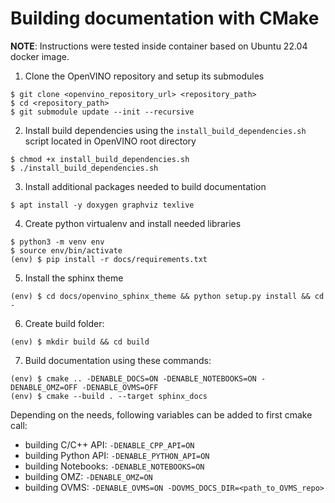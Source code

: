 # Building documentation with CMake

**NOTE**: Instructions were tested inside container based on Ubuntu 22.04 docker image.

1. Clone the OpenVINO repository and setup its submodules
```
$ git clone <openvino_repository_url> <repository_path>
$ cd <repository_path>
$ git submodule update --init --recursive
```
2. Install build dependencies using the `install_build_dependencies.sh` script located in OpenVINO root directory
```
$ chmod +x install_build_dependencies.sh
$ ./install_build_dependencies.sh
```
3. Install additional packages needed to build documentation
```
$ apt install -y doxygen graphviz texlive
```
4. Create python virtualenv and install needed libraries
```
$ python3 -m venv env
$ source env/bin/activate
(env) $ pip install -r docs/requirements.txt
```
5. Install the sphinx theme
```
(env) $ cd docs/openvino_sphinx_theme && python setup.py install && cd -
``````
6. Create build folder:
```
(env) $ mkdir build && cd build
```
7. Build documentation using these commands:
```
(env) $ cmake .. -DENABLE_DOCS=ON -DENABLE_NOTEBOOKS=ON -DENABLE_OMZ=OFF -DENABLE_OVMS=OFF
(env) $ cmake --build . --target sphinx_docs
```
Depending on the needs, following variables can be added to first cmake call:
- building C/C++ API:  `-DENABLE_CPP_API=ON`
- building Python API: `-DENABLE_PYTHON_API=ON`
- building Notebooks:  `-DENABLE_NOTEBOOKS=ON`
- building OMZ:        `-DENABLE_OMZ=ON`
- building OVMS:       `-DENABLE_OVMS=ON -DOVMS_DOCS_DIR=<path_to_OVMS_repo>`

